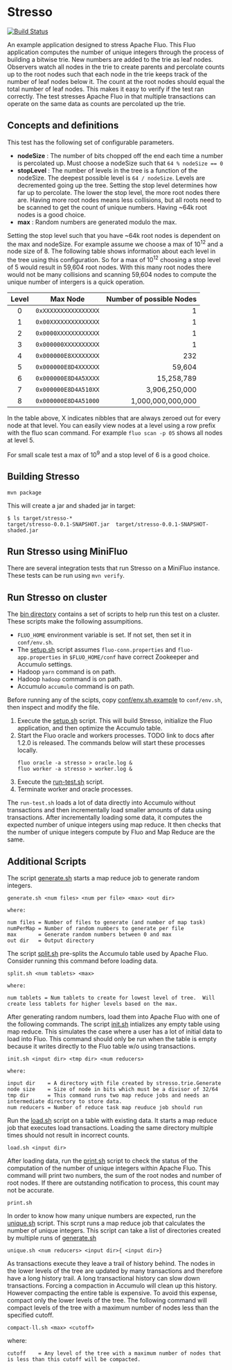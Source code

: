 
# Stresso

[![Build Status](https://travis-ci.org/astralway/stresso.svg?branch=master)](https://travis-ci.org/astralway/stresso)

An example application designed to stress Apache Fluo.  This Fluo application computes the 
number of unique integers through the process of building a bitwise trie.  New numbers
are added to the trie as leaf nodes.  Observers watch all nodes in the trie to create 
parents and percolate counts up to the root nodes such that each node in the trie keeps
track of the number of leaf nodes below it. The count at the root nodes should equal 
the total number of leaf nodes.  This makes it easy to verify if the test ran correctly. 
The test stresses Apache Fluo in that multiple transactions can operate on the same data
as counts are percolated up the trie.

## Concepts and definitions

This test has the following set of configurable parameters.

 * **nodeSize** : The number of bits chopped off the end each time a number is
   percolated up.  Must choose a nodeSize such that `64 % nodeSize == 0`
 * **stopLevel** : The number of levels in the tree is a function of the
   nodeSize.  The deepest possible level is `64 / nodeSize`.  Levels are
   decremented going up the tree.  Setting the stop level determines how far up
   to percolate.  The lower the stop level, the more root nodes there are.
   Having more root nodes means less collisions, but all roots need to be
   scanned to get the count of unique numbers.  Having ~64k root nodes is a
   good choice.  
 * **max** : Random numbers are generated modulo the max. 

Setting the stop level such that you have ~64k root nodes is dependent on the
max and nodeSize.  For example assume we choose a max of 10<sup>12</sup> and a
node size of 8.  The following table shows information about each level in the
tree using this configuration.  So for a max of 10<sup>12</sup> choosing a stop
level of 5 would result in 59,604 root nodes.  With this many root nodes there
would not be many collisions and scanning 59,604 nodes to compute the unique
number of intergers is a quick operation.

|Level|Max Node             |Number of possible Nodes|
|:---:|---------------------|-----------------------:|
|  0  |`0xXXXXXXXXXXXXXXXX` |                 1      |
|  1  |`0x00XXXXXXXXXXXXXX` |                 1      |
|  2  |`0x0000XXXXXXXXXXXX` |                 1      |
|  3  |`0x000000XXXXXXXXXX` |                 1      |
|  4  |`0x000000E8XXXXXXXX` |               232      |
|  5  |`0x000000E8D4XXXXXX` |            59,604      |
|  6  |`0x000000E8D4A5XXXX` |        15,258,789      |
|  7  |`0x000000E8D4A510XX` |     3,906,250,000      |
|  8  |`0x000000E8D4A51000` | 1,000,000,000,000      |

In the table above, X indicates nibbles that are always zeroed out for every
node at that level.  You can easily view nodes at a level using a row prefix
with the fluo scan command.  For example `fluo scan -p 05` shows all nodes at
level 5.

For small scale test a max of 10<sup>9</sup> and a stop level of 6 is a good
choice. 

## Building Stresso

```
mvn package 
```

This will create a jar and shaded jar in target:

```
$ ls target/stresso-*
target/stresso-0.0.1-SNAPSHOT.jar  target/stresso-0.0.1-SNAPSHOT-shaded.jar
```

## Run Stresso using MiniFluo

There are several integration tests that run Stresso on a MiniFluo instance.
These tests can be run using `mvn verify`.

## Run Stresso on cluster

The [bin directory](/bin) contains a set of scripts to help run this test on a
cluster.  These scripts make the following assumpitions.

 * `FLUO_HOME` environment variable is set.  If not set, then set it in `conf/env.sh`.
 * The [setup.sh](/bin/setup.sh) script assumes `fluo-conn.properties` and `fluo-app.properties` in `$FLUO_HOME/conf` have correct Zookeeper and Accumulo settings.  
 * Hadoop `yarn` command is on path.
 * Hadoop `hadoop` command is on path.
 * Accumulo `accumulo` command is on path.

Before running any of the scipts, copy [conf/env.sh.example](/conf/env.sh.example) 
to `conf/env.sh`, then inspect and modify the file.

 1. Execute the [setup.sh](/bin/setup.sh) script. This will build Stresso, initialize the Fluo application, and then optimize the Accumulo table.
 1. Start the Fluo oracle and workers processes.  TODO link to docs after 1.2.0 is released.  The commands below will start these processes locally.
    ```
    fluo oracle -a stresso > oracle.log &
    fluo worker -a stresso > worker.log &
    ```
 1. Execute the [run-test.sh](/bin/run-test.sh) script.
 1. Terminate worker and oracle processes.

The `run-test.sh` loads a lot of data directly into Accumulo without transactions and then 
incrementally load smaller amounts of data using transactions.  After incrementally 
loading some data, it computes the expected number of unique integers using map reduce.
It then checks that the number of unique integers compute by Fluo and Map Reduce are the 
same.

## Additional Scripts

The script [generate.sh](/bin/generate.sh) starts a map reduce job to generate
random integers.

```
generate.sh <num files> <num per file> <max> <out dir>

where:

num files = Number of files to generate (and number of map task)
numPerMap = Number of random numbers to generate per file
max       = Generate random numbers between 0 and max
out dir   = Output directory
```

The script [split.sh](/bin/split.sh) pre-splits the Accumulo table used by Apache
Fluo.  Consider running this command before loading data.

```
split.sh <num tablets> <max>

where:

num tablets = Num tablets to create for lowest level of tree.  Will create less tablets for higher levels based on the max.
```
After generating random numbers, load them into Apache Fluo with one of the following
commands.  The script [init.sh](/bin/init.sh) intializes any empty table using
map reduce.  This simulates the case where a user has a lot of initial data to
load into Fluo.  This command should only be run when the table is empty
because it writes directly to the Fluo table w/o using transactions.  

```
init.sh <input dir> <tmp dir> <num reducers>

where:

input dir    = A directory with file created by stresso.trie.Generate
node size    = Size of node in bits which must be a divisor of 32/64
tmp dir      = This command runs two map reduce jobs and needs an intermediate directory to store data.
num reducers = Number of reduce task map reuduce job should run
```

Run the [load.sh](/bin/load.sh) script on a table with existing data. It starts
a map reduce job that executes load transactions.  Loading the same directory
multiple times should not result in incorrect counts.

```
load.sh <input dir>
```

After loading data, run the [print.sh](/bin/print.sh) script to check the
status of the computation of the number of unique integers within Apache Fluo.  This
command will print two numbers, the sum of the root nodes and number of root
nodes.  If there are outstanding notification to process, this count may not be
accurate.

```
print.sh
```

In order to know how many unique numbers are expected, run the [unique.sh](/bin/unique.sh)
script.  This scrpt runs a map reduce job that calculates the number of
unique integers.  This script can take a list of directories created by
multiple runs of [generate.sh](/bin/generate.sh)

```
unique.sh <num reducers> <input dir>{ <input dir>}
```

As transactions execute they leave a trail of history behind.  The nodes in the
lower levels of the tree are updated by many transactions and therefore have a
long history trail.  A long transactional history can slow down transactions.
Forcing a compaction in Accumulo will clean up this history.  However
compacting the entire table is expensive.  To avoid this expense, compact only the
lower levels of the tree.  The following command will compact levels of the
tree with a maximum number of nodes less than the specified cutoff.

```
compact-ll.sh <max> <cutoff>
```

where:

```
cutoff    = Any level of the tree with a maximum number of nodes that is less than this cutoff will be compacted.
```
